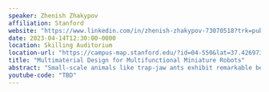 ```yaml
---
speaker: Zhenish Zhakypov
affiliation: Stanford
website: "https://www.linkedin.com/in/zhenish-zhakypov-73070518?trk=public_profile_browsemap"
date: 2023-04-14T12:30:00-0000
location: Skilling Auditorium
location-url: "https://campus-map.stanford.edu/?id=04-550&lat=37.42697371527761&lng=-122.17280664808126&zoom=18&srch=undefined"
title: "Multimaterial Design for Multifunctional Miniature Robots"
abstract: "Small-scale animals like trap-jaw ants exhibit remarkable behaviors, not just through communication, but also via their adaptable jaw-jump and leg-jump mechanisms that enable them to thrive in diverse environments. These creatures have successfully tackled the challenges of miniaturization, multifunctionality, and multiplicity, which are critical factors in the development of small-scale robotic systems. By creating these abilities in mesoscale robots, we can unlock a vast array of applications. For instance, we could build artificial multi-locomotion swarms to explore and monitor diverse physical environments with high task efficiency or design compact and distributed haptic actuators to simulate compelling human touch interactions in virtual environments with high fidelity and minimal encumbrance. However, conventional design methods for creating miniature yet multifunctional robots are limited due to constraints in downsizing classical electric motors, transmission gears, and mechanisms. Additionally, increasing the number of components requires meticulous manual assembly processes. In this talk, I will delve into how multimaterial layer composition and folding (origami robotics) and 3D printing can enable miniature, multifunctional, and mass-manufacturable robots. I will provide insights into a systematic design methodology that breaks down mesoscale robot design in terms of mechanisms, geometry, materials, and fabrication, highlighting their relation and challenges. I will demonstrate unique robotic platforms built on this paradigm, including Tribots, 10-gram palm-sized multi-locomotion origami robots that jump, roll, and crawl to traverse uneven terrains and manipulate objects collectively, as well as shape-morphing grippers and structures. These robots use functional materials like shape memory alloy and fluids to achieve tunable power, compact actuators, and mechanisms. Additionally, I will present my latest research on monolithically 3D-printed, soft finger and wrist-worn haptic displays called FingerPrint and Hoxels. FingerPrint produces 4-DoF motion on the finger pad and phalanges with tunable forces and torques for skin shear, pressure, and vibrotactile interaction and can be mass-printed requiring "
youtube-code: "TBD"
---
```

